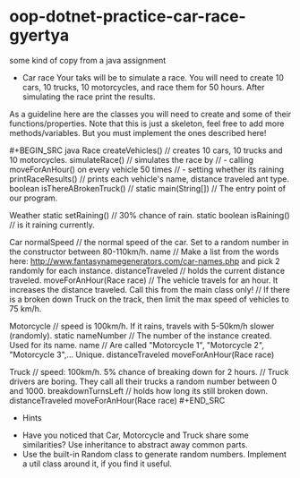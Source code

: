 # oop-dotnet-practice-car-race-gyertya
some kind of copy from a java assignment

* Car race
Your taks will be to simulate a race.  You will need to create 10
cars, 10 trucks, 10 motorcycles, and race them for 50 hours.  After
simulating the race print the results.

As a guideline here are the classes you will need to create and some
of their functions/properties.  Note that this is just a skeleton, feel
free to add more methods/variables.  But you must implement the ones
described here!

#+BEGIN_SRC java
  Race
   createVehicles() // creates 10 cars, 10 trucks and 10 motorcycles.
   simulateRace() // simulates the race by
                  // - calling moveForAnHour() on every vehicle 50 times
                  // - setting whether its raining
   printRaceResults() // prints each vehicle's name, distance traveled ant type.
   boolean isThereABrokenTruck() //
   static main(String[]) // The entry point of our program.

  Weather
   static setRaining() // 30% chance of rain.
   static boolean isRaining() // is it raining currently.

  Car
   normalSpeed // the normal speed of the car. Set to a random number in the constructor between 80-110km/h.
   name // Make a list from the words here: http://www.fantasynamegenerators.com/car-names.php and pick 2 randomly for each instance.
   distanceTraveled // holds the current distance traveled.
   moveForAnHour(Race race) // The vehicle travels for an hour. It increases the distance traveled. Call this from the main class only!
                            // If there is a broken down Truck on the track, then limit the max speed of vehicles to 75 km/h.

  Motorcycle // speed is 100km/h. If it rains, travels with 5-50km/h slower (randomly).
   static nameNumber // The number of the instance created. Used for its name.
   name // Are called "Motorcycle 1", "Motorcycle 2", "Motorcycle 3",... Unique.
   distanceTraveled
   moveForAnHour(Race race)

  Truck // speed: 100km/h. 5% chance of breaking down for 2 hours.
   // Truck drivers are boring. They call all their trucks a random number between 0 and 1000.
   breakdownTurnsLeft // holds how long its still broken down.
   distanceTraveled
   moveForAnHour(Race race)
#+END_SRC
* Hints
- Have you noticed that Car, Motorcycle and Truck share some similarities?
  Use inheritance to abstract away common parts.
- Use the built-in Random class to generate random numbers.
  Implement a util class around it, if you find it useful.
